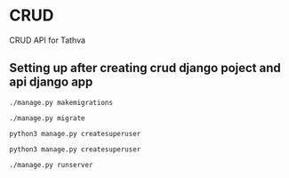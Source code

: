 # CRUD
CRUD API for Tathva

## Setting up after creating crud django poject and api django app
```
./manage.py makemigrations

./manage.py migrate

python3 manage.py createsuperuser

python3 manage.py createsuperuser

./manage.py runserver  

